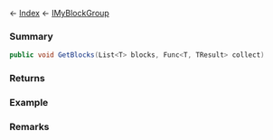 ← [Index](Api-Index) ← [IMyBlockGroup](Sandbox.ModAPI.Ingame.IMyBlockGroup)

### Summary

```csharp
public void GetBlocks(List<T> blocks, Func<T, TResult> collect)
```

### Returns

### Example

### Remarks

